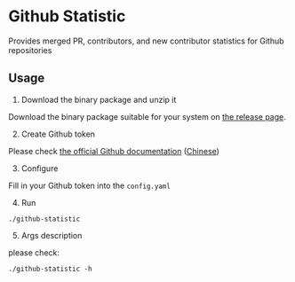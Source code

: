 # Github Statistic

Provides merged PR, contributors, and new contributor statistics for Github repositories

## Usage

1. Download the binary package and unzip it

Download the binary package suitable for your system on [the release page](https://github.com/api7/github-statistic/releases).

2. Create Github token

Please check [the official Github documentation](https://docs.github.com/en/authentication/keeping-your-account-and-data-secure/creating-a-personal-access-token#creating-a-token) ([Chinese](https://docs.github.com/cn/authentication/keeping-your-account-and-data-secure/creating-a-personal-access-token#creating-a-token))

3. Configure

Fill in your Github token into the `config.yaml`

4. Run

```shell
./github-statistic
```

5. Args description

please check:
```shell
./github-statistic -h
```
